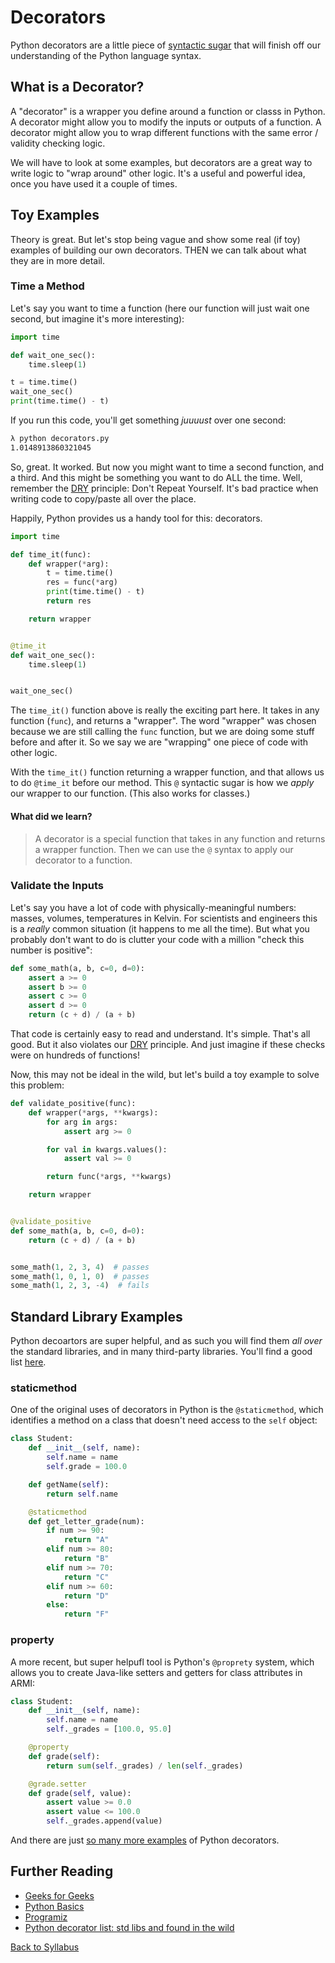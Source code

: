 # Decorators

Python decorators are a little piece of [syntactic sugar](https://en.wikipedia.org/wiki/Syntactic_sugar) that will finish off our understanding of the Python language syntax.


## What is a Decorator?

A "decorator" is a wrapper you define around a function or classs in Python. A decorator might allow you to modify the inputs or outputs of a function. A decorator might allow you to wrap different functions with the same error / validity checking logic.

We will have to look at some examples, but decorators are a great way to write logic to "wrap around" other logic.  It's a useful and powerful idea, once you have used it a couple of times.


## Toy Examples

Theory is great. But let's stop being vague and show some real (if toy) examples of building our own decorators. THEN we can talk about what they are in more detail.


### Time a Method

Let's say you want to time a function (here our function will just wait one second, but imagine it's more interesting):

```python
import time

def wait_one_sec():
    time.sleep(1)

t = time.time()
wait_one_sec()
print(time.time() - t)
```

If you run this code, you'll get something _juuuust_ over one second:

```bash
λ python decorators.py
1.0148913860321045
```

So, great. It worked. But now you might want to time a second function, and a third. And this might be something you want to do ALL the time. Well, remember the [DRY](https://en.wikipedia.org/wiki/Don%27t_repeat_yourself) principle: Don't Repeat Yourself. It's bad practice when writing code to copy/paste all over the place.

Happily, Python provides us a handy tool for this: decorators.

```python
import time

def time_it(func):
    def wrapper(*arg):
        t = time.time()
        res = func(*arg)
        print(time.time() - t)
        return res

    return wrapper


@time_it
def wait_one_sec():
    time.sleep(1)


wait_one_sec()
```

The `time_it()` function above is really the exciting part here. It takes in any function (`func`), and returns a "wrapper". The word "wrapper" was chosen because we are still calling the `func` function, but we are doing some stuff before and after it. So we say we are "wrapping" one piece of code with other logic.

With the `time_it()` function returning a wrapper function, and that allows us to do `@time_it` before our method. This `@` syntactic sugar is how we _apply_ our wrapper to our function.  (This also works for classes.)

#### What did we learn?

> A decorator is a special function that takes in any function and returns a wrapper function. Then we can use the `@` syntax to apply our decorator to a function.


### Validate the Inputs

Let's say you have a lot of code with physically-meaningful numbers: masses, volumes, temperatures in Kelvin. For scientists and engineers this is a _really_ common situation (it happens to me all the time). But what you probably don't want to do is clutter your code with a million "check this number is positive":

```python
def some_math(a, b, c=0, d=0):
    assert a >= 0
    assert b >= 0
    assert c >= 0
    assert d >= 0
    return (c + d) / (a + b)
```

That code is certainly easy to read and understand. It's simple. That's all good. But it also violates our [DRY](https://en.wikipedia.org/wiki/Don%27t_repeat_yourself) principle. And just imagine if these checks were on hundreds of functions!

Now, this may not be ideal in the wild, but let's build a toy example to solve this problem:

```python
def validate_positive(func):
    def wrapper(*args, **kwargs):
        for arg in args:
            assert arg >= 0

        for val in kwargs.values():
            assert val >= 0

        return func(*args, **kwargs)

    return wrapper


@validate_positive
def some_math(a, b, c=0, d=0):
    return (c + d) / (a + b)


some_math(1, 2, 3, 4)  # passes
some_math(1, 0, 1, 0)  # passes
some_math(1, 2, 3, -4)  # fails
```


## Standard Library Examples

Python decoartors are super helpful, and as such you will find them _all over_ the standard libraries, and in many third-party libraries. You'll find a good list [here](https://github.com/lord63/awesome-python-decorator).


### staticmethod

One of the original uses of decorators in Python is the `@staticmethod`, which identifies a method on a class that doesn't need access to the `self` object:

```python
class Student:
    def __init__(self, name):
        self.name = name
        self.grade = 100.0

    def getName(self):
        return self.name

    @staticmethod
    def get_letter_grade(num):
        if num >= 90:
            return "A"
        elif num >= 80:
            return "B"
        elif num >= 70:
            return "C"
        elif num >= 60:
            return "D"
        else:
            return "F"
```


### property

A more recent, but super helpufl tool is Python's `@proprety` system, which allows you to create Java-like setters and getters for class attributes in ARMI:

```python
class Student:
    def __init__(self, name):
        self.name = name
        self._grades = [100.0, 95.0]

    @property
    def grade(self):
        return sum(self._grades) / len(self._grades)

    @grade.setter
    def grade(self, value):
        assert value >= 0.0
        assert value <= 100.0
        self._grades.append(value)
```

And there are just [so many more examples](https://github.com/lord63/awesome-python-decorator) of Python decorators.


## Further Reading

 * [Geeks for Geeks](https://www.geeksforgeeks.org/decorators-in-python/)
 * [Python Basics](https://pythonbasics.org/decorators/)
 * [Programiz](https://www.programiz.com/python-programming/decorator)
 * [Python decorator list: std libs and found in the wild](https://github.com/lord63/awesome-python-decorator)

[Back to Syllabus](../../README.md)

